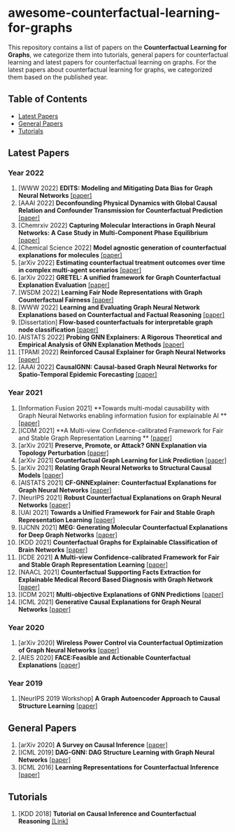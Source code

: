 # awesome-counterfactual-learning-for-graphs

This repository contains a list of papers on the **Counterfactual Learning for Graphs**, we categorize them into tutorials, general papers for counterfactual learning and latest papers for counterfactual learning on graphs. For the latest papers about counterfactual learning for graphs, we categorized them based on the published year.

## Table of Contents
- [Latest Papers](#Latest-Papers)
- [General Papers](#General-Papers)
- [Tutorials](#Tutorials)


## Latest Papers
### Year 2022
1. [WWW 2022] **EDITS: Modeling and Mitigating Data Bias for Graph Neural Networks** [[paper]](https://dl.acm.org/doi/pdf/10.1145/3485447.3512173)
1. [AAAI 2022] **Deconfounding Physical Dynamics with Global Causal Relation and Confounder Transmission for Counterfactual Prediction** [[paper]](https://www.aaai.org/AAAI22Papers/AAAI-3051.LiZ.pdf)
1. [Chemrxiv 2022] **Capturing Molecular Interactions in Graph Neural Networks: A Case Study in Multi-Component Phase Equilibrium** [[paper]](https://chemrxiv.org/engage/api-gateway/chemrxiv/assets/orp/resource/item/626e8217ebac3a1603e9d3d0/original/capturing-molecular-interactions-in-graph-neural-networks-a-case-study-in-multi-component-phase-equilibrium.pdf)
1. [Chemical Science 2022] **Model agnostic generation of counterfactual explanations for molecules** [[paper]]([https://pubs.rsc.org/en/content/articlehtml/2022/sc/d1sc05259d)
1. [arXiv 2022] **Estimating counterfactual treatment outcomes over time in complex multi-agent scenarios** [[paper]](https://arxiv.org/pdf/2206.01900.pdf)
1. [arXiv 2022] **GRETEL: A unified framework for Graph Counterfactual Explanation Evaluation** [[paper]](https://arxiv.org/pdf/2206.02957.pdf)
1. [WSDM 2022] **Learning Fair Node Representations with Graph Counterfactual Fairness** [[paper]](https://arxiv.org/pdf/2201.03662.pdf)
1. [WWW 2022] **Learning and Evaluating Graph Neural Network Explanations based on Counterfactual and Factual Reasoning** [[paper]](https://arxiv.org/pdf/2202.08816.pdf)
1. [Dissertation] **Flow-based counterfactuals for interpretable graph node classification** [[paper]](https://www.mi.fu-berlin.de/inf/groups/ag-ki/Theses/Completed-theses/Bachelor-theses/2022/Ohly/thesis_ohly.pdf)
1. [AISTATS 2022] **Probing GNN Explainers: A Rigorous Theoretical and Empirical Analysis of GNN Explanation Methods** [[paper]](https://arxiv.org/pdf/2106.09078.pdf)
1. [TPAMI 2022] **Reinforced Causal Explainer for Graph Neural Networks** [[paper]](https://ieeexplore.ieee.org/stamp/stamp.jsp?arnumber=9763330&casa_token=9DbMc0tWMUEAAAAA:T8-jj7iyCoho6IertAUHY9oWPd-RNJSA0AYkbHA6r3NGbz1AMRAnF4ZcKH-wzBJnO84YJQ)
1. [AAAI 2022] **CausalGNN: Causal-based Graph Neural Networks for Spatio-Temporal Epidemic Forecasting** [[paper]](https://www.aaai.org/AAAI22Papers/AISI-6475.WangL.pdf)


### Year 2021
1. [Information Fusion 2021] **Towards multi-modal causability with Graph Neural Networks enabling information fusion for explainable AI
** [[paper]](https://www.sciencedirect.com/science/article/pii/S1566253521000142)
1. [ICDM 2021] **A Multi-view Confidence-calibrated Framework for Fair and Stable Graph Representation Learning
** [[paper]](https://ieeexplore.ieee.org/stamp/stamp.jsp?arnumber=9679093&casa_token=-YEdbpXuQYYAAAAA:XGpJ-yf6lXD8U9-smhmhom7IE7c_XhplHePMDolzZJ9BTxJThOptcaXIEIIEfhB6phfq2Q&tag=1)
1. [arXiv 2021] **Preserve, Promote, or Attack? GNN Explanation via Topology Perturbation** [[paper]](https://arxiv.org/pdf/2103.13944.pdf)
1. [arXiv 2021] **Counterfactual Graph Learning for Link Prediction** [[paper]](https://arxiv.org/pdf/2106.02172.pdf)
1. [arXiv 2021] **Relating Graph Neural Networks to Structural Causal Models** [[paper]](https://128.84.4.13/pdf/2109.04173.pdf)
1. [AISTATS 2021] **CF-GNNExplainer: Counterfactual Explanations for Graph Neural Networks** [[paper]](https://arxiv.org/pdf/2102.03322.pdf)
1. [NeurIPS 2021] **Robust Counterfactual Explanations on Graph Neural Networks** [[paper]](https://proceedings.neurips.cc/paper/2021/file/2c8c3a57383c63caef6724343eb62257-Paper.pdf)
1. [UAI 2021] **Towards a Unified Framework for Fair and Stable Graph Representation Learning** [[paper]](https://proceedings.mlr.press/v161/agarwal21b/agarwal21b.pdf)
1. [IJCNN 2021] **MEG: Generating Molecular Counterfactual Explanations for Deep Graph Networks** [[paper]](https://ieeexplore.ieee.org/stamp/stamp.jsp?arnumber=9534266)
1. [KDD 2021] **Counterfactual Graphs for Explainable Classification of Brain Networks** [[paper]](https://arxiv.org/pdf/2106.08640.pdf)
1. [ICDE 2021] **A Multi-view Confidence-calibrated Framework for Fair and Stable Graph Representation Learning** [[paper]](https://ieeexplore.ieee.org/stamp/stamp.jsp?arnumber=9679093)
1. [NAACL 2021] **Counterfactual Supporting Facts Extraction for Explainable Medical Record Based Diagnosis with Graph Network** [[paper]](https://aclanthology.org/2021.naacl-main.156.pdf)
1. [ICDM 2021] **Multi-objective Explanations of GNN Predictions** [[paper]](https://ieeexplore.ieee.org/stamp/stamp.jsp?tp=&arnumber=9679172)
1. [ICML 2021] **Generative Causal Explanations for Graph Neural Networks** [[paper]](https://proceedings.mlr.press/v139/lin21d/lin21d.pdf)


### Year 2020
1. [arXiv 2020] **Wireless Power Control via Counterfactual Optimization of Graph Neural Networks** [[paper]](https://arxiv.org/pdf/2002.07631.pdf)
1. [AIES 2020] **FACE:Feasible and Actionable Counterfactual Explanations** [[paper]](https://dl.acm.org/doi/pdf/10.1145/3375627.3375850)

### Year 2019
1. [NeurIPS 2019 Workshop] **A Graph Autoencoder Approach to Causal Structure Learning** [[paper]](https://arxiv.org/pdf/1911.07420.pdf)

## General Papers
1. [arXiv 2020] **A Survey on Causal Inference** [[paper]](https://arxiv.org/pdf/2002.02770.pdf)
2. [ICML 2019] **DAG-GNN: DAG Structure Learning with Graph Neural Networks** [[paper]](https://arxiv.org/pdf/1904.10098.pdf)
3. [ICML 2016] **Learning Representations for Counterfactual Inference** [[paper]](http://proceedings.mlr.press/v48/johansson16.pdf)

## Tutorials
1. [KDD 2018] **Tutorial on Causal Inference and Counterfactual Reasoning** [[Link]](https://causalinference.gitlab.io/kdd-tutorial/)
